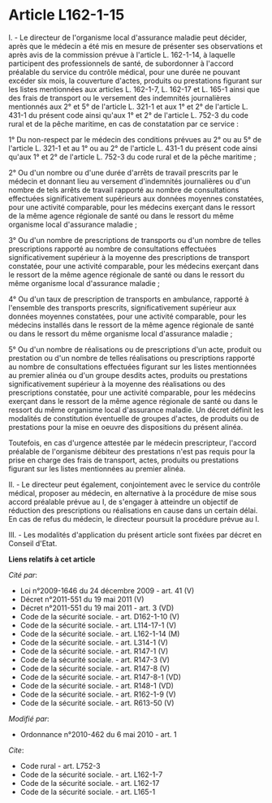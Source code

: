# Article L162-1-15

I. - Le directeur de l'organisme local d'assurance maladie peut décider, après que le médecin a été mis en mesure de
présenter ses observations et après avis de la commission prévue à l'article L. 162-1-14, à laquelle participent des
professionnels de santé, de subordonner à l'accord préalable du service du contrôle médical, pour une durée ne pouvant
excéder six mois, la couverture d'actes, produits ou prestations figurant sur les listes mentionnées aux articles L.
162-1-7, 
L. 162-17 et L. 165-1 ainsi que des frais de transport ou le versement des indemnités journalières mentionnés aux 2° et 5° de
l'article L. 321-1 et aux 1° et 2° de l'article L. 431-1 du présent code ainsi qu'aux 1° et 2° de l'article L. 752-3 du code
rural et de la pêche maritime, en cas de constatation par ce service : 

1° Du non-respect par le médecin des conditions prévues au 2° ou au 5° de l'article L. 321-1 et au 1° ou au 2° de l'article
L. 431-1 du présent code ainsi qu'aux 1° et 2° de l'article L. 752-3 du code rural et de la pêche maritime ; 

2° Ou d'un nombre ou d'une durée d'arrêts de travail prescrits par le médecin et donnant lieu au versement d'indemnités
journalières ou d'un nombre de tels arrêts de travail rapporté au nombre de consultations effectuées significativement
supérieurs aux données moyennes constatées, pour une activité comparable, pour les médecins exerçant dans le ressort de la
même agence régionale de santé ou dans le ressort du même organisme local d'assurance maladie ; 

3° Ou d'un nombre de prescriptions de transports ou d'un nombre de telles prescriptions rapporté au nombre de consultations
effectuées significativement supérieur à la moyenne des prescriptions de transport constatée, pour une activité comparable,
pour les médecins exerçant dans le ressort de la même agence régionale de santé ou dans le ressort du même organisme local
d'assurance maladie ; 

4° Ou d'un taux de prescription de transports en ambulance, rapporté à l'ensemble des transports prescrits, significativement
supérieur aux données moyennes constatées, pour une activité comparable, pour les médecins installés dans le ressort de la
même agence régionale de santé ou dans le ressort du même organisme local d'assurance maladie ; 

5° Ou d'un nombre de réalisations ou de prescriptions d'un acte, produit ou prestation ou d'un nombre de telles réalisations
ou prescriptions rapporté au nombre de consultations effectuées figurant sur les listes mentionnées au premier alinéa ou d'un
groupe desdits actes, produits ou prestations significativement supérieur à la moyenne des réalisations ou des prescriptions
constatée, pour une activité comparable, pour les médecins exerçant dans le ressort de la même agence régionale de santé ou
dans le ressort du même organisme local d'assurance maladie. Un décret définit les modalités de constitution éventuelle de
groupes d'actes, de produits ou de prestations pour la mise en oeuvre des dispositions du présent alinéa. 

Toutefois, en cas d'urgence attestée par le médecin prescripteur, l'accord préalable de l'organisme débiteur des prestations
n'est pas requis pour la prise en charge des frais de transport, actes, produits ou prestations figurant sur les listes
mentionnées au premier alinéa.

II. - Le directeur peut également, conjointement avec le service du contrôle médical, proposer au médecin, en alternative à
la procédure de mise sous accord préalable prévue au I, de s'engager à atteindre un objectif de réduction des prescriptions
ou réalisations en cause dans un certain délai. En cas de refus du médecin, le directeur poursuit la procédure prévue au I.

III. - Les modalités d'application du présent article sont fixées par décret en Conseil d'Etat.

**Liens relatifs à cet article**

_Cité par_:

  - Loi n°2009-1646 du 24 décembre 2009 - art. 41 (V)
  - Décret n°2011-551 du 19 mai 2011 (V)
  - Décret n°2011-551 du 19 mai 2011 - art. 3 (VD)
  - Code de la sécurité sociale. - art. D162-1-10 (V)
  - Code de la sécurité sociale. - art. L114-17-1 (V)
  - Code de la sécurité sociale. - art. L162-1-14 (M)
  - Code de la sécurité sociale. - art. L314-1 (V)
  - Code de la sécurité sociale. - art. R147-1 (V)
  - Code de la sécurité sociale. - art. R147-3 (V)
  - Code de la sécurité sociale. - art. R147-8 (V)
  - Code de la sécurité sociale. - art. R147-8-1 (VD)
  - Code de la sécurité sociale. - art. R148-1 (VD)
  - Code de la sécurité sociale. - art. R162-1-9 (V)
  - Code de la sécurité sociale. - art. R613-50 (V)

_Modifié par_:

  - Ordonnance n°2010-462 du 6 mai 2010 - art. 1

_Cite_:

  - Code rural - art. L752-3
  - Code de la sécurité sociale. - art. L162-1-7
  - Code de la sécurité sociale. - art. L162-17
  - Code de la sécurité sociale. - art. L165-1
